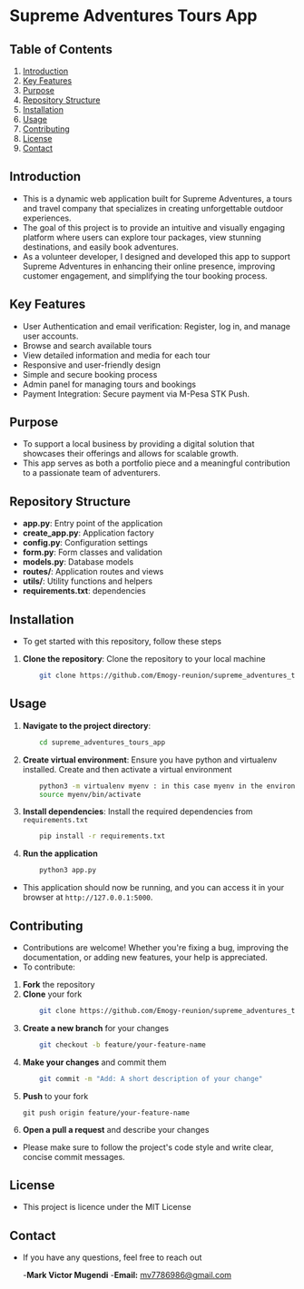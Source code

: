 # Supreme Adventures Tours App

## Table of Contents

1. [Introduction](#introduction)
2. [Key Features](#key-features)
3. [Purpose](#purpose)
4. [Repository Structure](#repository-structure)
5. [Installation](#installation)
6. [Usage](#usage)
7. [Contributing](#contributing)
8. [License](#license)
9. [Contact](#contact)


## Introduction
* This is a dynamic web application built for Supreme Adventures, a tours and travel company that specializes in creating unforgettable outdoor experiences.
* The goal of this project is to provide an intuitive and visually engaging platform where users can explore tour packages, view stunning destinations, and easily book adventures.
* As a volunteer developer, I designed and developed this app to support Supreme Adventures in enhancing their online presence, improving customer engagement, and simplifying the tour booking process.


## Key Features
* User Authentication and email verification: Register, log in, and manage user accounts.
* Browse and search available tours
* View detailed information and media for each tour
* Responsive and user-friendly design
* Simple and secure booking process
* Admin panel for managing tours and bookings
* Payment Integration: Secure payment via M-Pesa STK Push.

## Purpose
* To support a local business by providing a digital solution that showcases their offerings and allows for scalable growth.
* This app serves as both a portfolio piece and a meaningful contribution to a passionate team of adventurers.

## Repository Structure
* **app.py**: Entry point of the application
* **create_app.py**: Application factory
* **config.py**: Configuration settings
* **form.py**: Form classes and validation
* **models.py**: Database models
*  **routes/**: Application routes and views
* **utils/**: Utility functions and helpers
* **requirements.txt**: dependencies

## Installation
* To get started with this repository, follow these steps
1. **Clone the repository**: Clone the repository to your local machine
    ```sh
        git clone https://github.com/Emogy-reunion/supreme_adventures_tours_app.git
    ```

## Usage
1. **Navigate to the project directory**:
    ```sh
        cd supreme_adventures_tours_app
    ```
2. **Create virtual environment**: Ensure you have python and virtualenv installed. Create and then activate a virtual environment
    ```sh
        python3 -m virtualenv myenv : in this case myenv in the environment (feel free to name it as you like)
        source myenv/bin/activate
    ```

3. **Install dependencies**: Install the required dependencies from `requirements.txt`
    ```sh
        pip install -r requirements.txt
    ```

4. **Run the application**
    ```sh
        python3 app.py
    ```
* This application should now be running, and you can access it in your browser at  `http://127.0.0.1:5000`.

## Contributing
* Contributions are welcome! Whether you're fixing a bug, improving the documentation, or adding new features, your help is appreciated.
* To contribute:
1. **Fork** the repository
2. **Clone** your fork
    ```sh
        git clone https://github.com/Emogy-reunion/supreme_adventures_tours_app.git
    ```
3. **Create a new branch** for your changes
    ```sh
        git checkout -b feature/your-feature-name
    ```
4. **Make your changes** and commit them
    ```sh
        git commit -m "Add: A short description of your change"
    ```
5. **Push** to your fork
    ```
    git push origin feature/your-feature-name
    ```
6. **Open a pull a request** and describe your changes
* Please make sure to follow the project's code style and write clear, concise commit messages.

## License
* This project is licence under the MIT License

## Contact
* If you have any questions, feel free to reach out

   -**Mark Victor Mugendi**
   -**Email:** mv7786986@gmail.com


